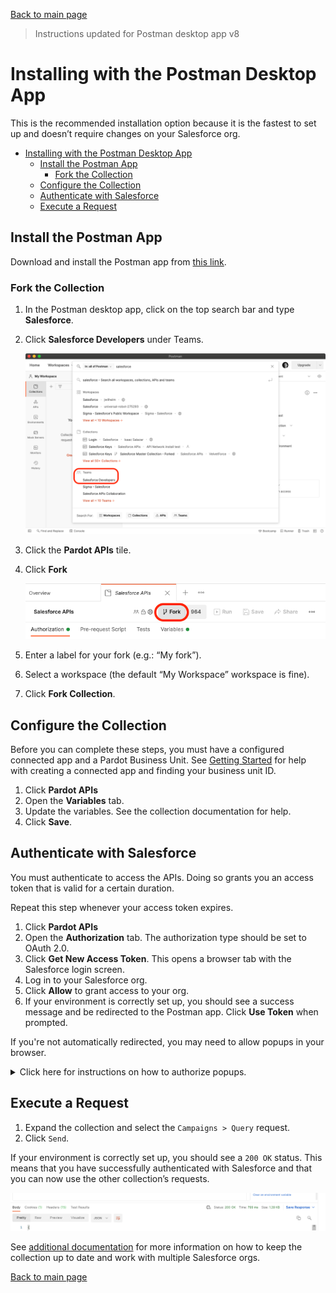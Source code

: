 [Back to main page](Readme.md)

> Instructions updated for Postman desktop app v8

# Installing with the Postman Desktop App

This is the recommended installation option because it is the fastest to set up and doesn’t require changes on your Salesforce org.

- [Installing with the Postman Desktop App](#installing-with-the-postman-desktop-app)
  - [Install the Postman App](#install-the-postman-app)
    - [Fork the Collection](#fork-the-collection)
  - [Configure the Collection](#configure-the-collection)
  - [Authenticate with Salesforce](#authenticate-with-salesforce)
  - [Execute a Request](#execute-a-request)

## Install the Postman App

Download and install the Postman app from [this link](https://www.postman.com/downloads).

### Fork the Collection

1. In the Postman desktop app, click on the top search bar and type **Salesforce**.
1. Click **Salesforce Developers** under Teams.

    ![Searching for Salesforce screenshot](doc-gfx/app/search-salesforce.png)

1. Click the **Pardot APIs** tile.
1. Click **Fork**

    ![Fork button screenshot](doc-gfx/app/fork-button.png)

1. Enter a label for your fork (e.g.: “My fork”).
1. Select a workspace (the default “My Workspace” workspace is fine).
1. Click **Fork Collection**.

## Configure the Collection

Before you can complete these steps, you must have a configured connected app and a Pardot Business Unit. See [Getting Started](https://developer.salesforce.com/docs/marketing/pardot/guide/getting-started.html) for help with creating a connected app and finding your business unit ID.

1. Click **Pardot APIs**
1. Open the **Variables** tab.
2. Update the variables. See the collection documentation for help.
3. Click **Save**.

## Authenticate with Salesforce

You must authenticate to access the APIs. Doing so grants you an access token that is valid for a certain duration.

Repeat this step whenever your access token expires.

1. Click **Pardot APIs**
2. Open the **Authorization** tab. The authorization type should be set to OAuth 2.0.
3. Click **Get New Access Token**. This opens a browser tab with the Salesforce login screen.
4. Log in to your Salesforce org.
5. Click **Allow** to grant access to your org.
6. If your environment is correctly set up, you should see a success message and be redirected to the Postman app. Click **Use Token** when prompted.

If you're not automatically redirected, you may need to allow popups in your browser.

<details><summary>Click here for instructions on how to authorize popups.</summary>
    <p>
    Note: these instructions are for Chrome but the steps should be similar with other browsers.

    1. Click the popup error in the address bar, choose to allow popups from Postman:

        ![Allow popup screenshot](doc-gfx/web/allow-popup.png)

    2. Refresh the page and allow the browser to open the Postman app:

        ![Open Postman app screenshot](doc-gfx/web/allow-open-app.png)
    </p>
</details>

## Execute a Request

1. Expand the collection and select the `Campaigns > Query` request.
1. Click `Send`.

If your environment is correctly set up, you should see a `200 OK` status. This means that you have successfully authenticated with Salesforce and that you can now use the other collection’s requests.

![Authenticate screenshot](doc-gfx/app/status200.png)

See [additional documentation](README.md#additional-documentation) for more information on how to keep the collection up to date and work with multiple Salesforce orgs.

[Back to main page](README.md)
